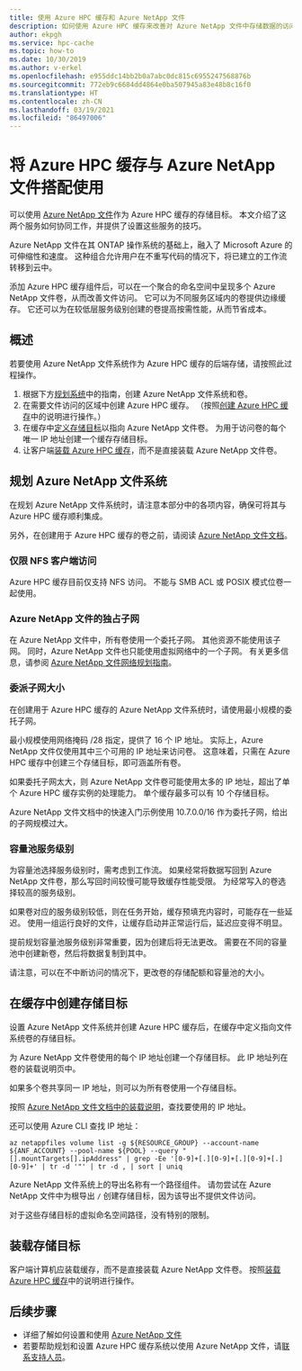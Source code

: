 ```yaml
---
title: 使用 Azure HPC 缓存和 Azure NetApp 文件
description: 如何使用 Azure HPC 缓存来改善对 Azure NetApp 文件中存储数据的访问
author: ekpgh
ms.service: hpc-cache
ms.topic: how-to
ms.date: 10/30/2019
ms.author: v-erkel
ms.openlocfilehash: e955ddc14bb2b0a7abc0dc815c6955247568876b
ms.sourcegitcommit: 772eb9c6684dd4864e0ba507945a83e48b8c16f0
ms.translationtype: HT
ms.contentlocale: zh-CN
ms.lasthandoff: 03/19/2021
ms.locfileid: "86497006"
---
```

# <a name="use-azure-hpc-cache-with-azure-netapp-files"></a>将 Azure HPC 缓存与 Azure NetApp 文件搭配使用

可以使用 [Azure NetApp 文件](https://azure.microsoft.com/services/netapp/)作为 Azure HPC 缓存的存储目标。 本文介绍了这两个服务如何协同工作，并提供了设置这些服务的技巧。

Azure NetApp 文件在其 ONTAP 操作系统的基础上，融入了 Microsoft Azure 的可伸缩性和速度。 这种组合允许用户在不重写代码的情况下，将已建立的工作流转移到云中。

添加 Azure HPC 缓存组件后，可以在一个聚合的命名空间中呈现多个 Azure NetApp 文件卷，从而改善文件访问。 它可以为不同服务区域内的卷提供边缘缓存。 它还可以为在较低层服务级别创建的卷提高按需性能，从而节省成本。

## <a name="overview"></a>概述

若要使用 Azure NetApp 文件系统作为 Azure HPC 缓存的后端存储，请按照此过程操作。

1. 根据下方[规划系统](#plan-your-azure-netapp-files-system)中的指南，创建 Azure NetApp 文件系统和卷。
1. 在需要文件访问的区域中创建 Azure HPC 缓存。 （按照[创建 Azure HPC 缓存](hpc-cache-create.md)中的说明进行操作。）
1. 在缓存中[定义存储目标](#create-storage-targets-in-the-cache)以指向 Azure NetApp 文件卷。 为用于访问卷的每个唯一 IP 地址创建一个缓存存储目标。
1. 让客户端[装载 Azure HPC 缓存](#mount-storage-targets)，而不是直接装载 Azure NetApp 文件卷。

## <a name="plan-your-azure-netapp-files-system"></a>规划 Azure NetApp 文件系统

在规划 Azure NetApp 文件系统时，请注意本部分中的各项内容，确保可将其与 Azure HPC 缓存顺利集成。

另外，在创建用于 Azure HPC 缓存的卷之前，请阅读 [Azure NetApp 文件文档](../azure-netapp-files/index.yml)。

### <a name="nfs-client-access-only"></a>仅限 NFS 客户端访问

Azure HPC 缓存目前仅支持 NFS 访问。 不能与 SMB ACL 或 POSIX 模式位卷一起使用。

### <a name="exclusive-subnet-for-azure-netapp-files"></a>Azure NetApp 文件的独占子网

在 Azure NetApp 文件中，所有卷使用一个委托子网。 其他资源不能使用该子网。 同时，Azure NetApp 文件也只能使用虚拟网络中的一个子网。 有关更多信息，请参阅 [Azure NetApp 文件网络规划指南](../azure-netapp-files/azure-netapp-files-network-topologies.md)。

### <a name="delegated-subnet-size"></a>委派子网大小

在创建用于 Azure HPC 缓存的 Azure NetApp 文件系统时，请使用最小规模的委托子网。

最小规模使用网络掩码 /28 指定，提供了 16 个 IP 地址。 实际上，Azure NetApp 文件仅使用其中三个可用的 IP 地址来访问卷。 这意味着，只需在 Azure HPC 缓存中创建三个存储目标，即可涵盖所有卷。

如果委托子网太大，则 Azure NetApp 文件卷可能使用太多的 IP 地址，超出了单个 Azure HPC 缓存实例的处理能力。 单个缓存最多可以有 10 个存储目标。

Azure NetApp 文件文档中的快速入门示例使用 10.7.0.0/16 作为委托子网，给出的子网规模过大。

### <a name="capacity-pool-service-level"></a>容量池服务级别

为容量池选择服务级别时，需考虑到工作流。 如果经常将数据写回到 Azure NetApp 文件卷，那么写回时间较慢可能导致缓存性能受限。 为经常写入的卷选择较高的服务级别。

如果卷对应的服务级别较低，则在任务开始，缓存预填充内容时，可能存在一些延迟。 使用一组运行良好的文件，让缓存启动并正常运行后，延迟应变得不明显。

提前规划容量池服务级别非常重要，因为创建后将无法更改。 需要在不同的容量池中创建新卷，然后将数据复制到其中。

请注意，可以在不中断访问的情况下，更改卷的存储配额和容量池的大小。

## <a name="create-storage-targets-in-the-cache"></a>在缓存中创建存储目标

设置 Azure NetApp 文件系统并创建 Azure HPC 缓存后，在缓存中定义指向文件系统卷的存储目标。

为 Azure NetApp 文件卷使用的每个 IP 地址创建一个存储目标。 此 IP 地址列在卷的装载说明页中。

如果多个卷共享同一 IP 地址，则可以为所有卷使用一个存储目标。  

按照 [Azure NetApp 文件文档中的装载说明](../azure-netapp-files/azure-netapp-files-mount-unmount-volumes-for-virtual-machines.md)，查找要使用的 IP 地址。

还可以使用 Azure CLI 查找 IP 地址：

```azurecli
az netappfiles volume list -g ${RESOURCE_GROUP} --account-name ${ANF_ACCOUNT} --pool-name ${POOL} --query "[].mountTargets[].ipAddress" | grep -Ee '[0-9]+[.][0-9]+[.][0-9]+[.][0-9]+' | tr -d '"' | tr -d , | sort | uniq
```

Azure NetApp 文件系统上的导出名称有一个路径组件。 请勿尝试在 Azure NetApp 文件中为根导出 ``/`` 创建存储目标，因为该导出不提供文件访问。

对于这些存储目标的虚拟命名空间路径，没有特别的限制。

## <a name="mount-storage-targets"></a>装载存储目标

客户端计算机应装载缓存，而不是直接装载 Azure NetApp 文件卷。 按照[装载 Azure HPC 缓存](hpc-cache-mount.md)中的说明进行操作。

## <a name="next-steps"></a>后续步骤

* 详细了解如何设置和使用 [Azure NetApp 文件](../azure-netapp-files/index.yml)
* 若要帮助规划和设置 Azure HPC 缓存系统以使用 Azure NetApp 文件，请[联系支持人员](hpc-cache-support-ticket.md)。
